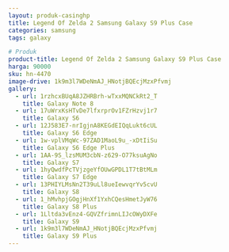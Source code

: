 ```yaml
---
layout: produk-casinghp
title: Legend Of Zelda 2 Samsung Galaxy S9 Plus Case
categories: samsung
tags: galaxy

# Produk
product-title: Legend Of Zelda 2 Samsung Galaxy S9 Plus Case
harga: 90000
sku: hn-4470
image-drive: 1k9m3l7WDeNmAJ_HNotjBQEcjMzxPfvmj
gallery:
  - url: 1rzhcxBUqA8JZHRBrh-wTxxMQNCkRt2_T
    title: Galaxy Note 8
  - url: 17uWrxKsHTvDe7lfxrprOv1FZrHzvj1r7
    title: Galaxy S6
  - url: 12J583E7-nrIgjnA8KEGdEIQqLukt6cUL
    title: Galaxy S6 Edge
  - url: 1w-vplVMqWc-97ZAD1MaoL9u_-xDtIiSu
    title: Galaxy S6 Edge Plus
  - url: 1AA-9S_lzsMUM3cbN-z629-O77ksuAgNo
    title: Galaxy S7
  - url: 1hyQwdfPcTVjzgeYfOUwGPDL1T7tBtMLm
    title: Galaxy S7 Edge
  - url: 13PHIYLMsNn2T39uLl8ueIewvqrYv5cvU
    title: Galaxy S8
  - url: 1_hMvhpjGOgjHnXf1YxhCQesHmetJyW76
    title: Galaxy S8 Plus
  - url: 1Lltda3vEnz4-GQVZfrimnLIJcOWyDXFe
    title: Galaxy S9
  - url: 1k9m3l7WDeNmAJ_HNotjBQEcjMzxPfvmj
    title: Galaxy S9 Plus
---
```

